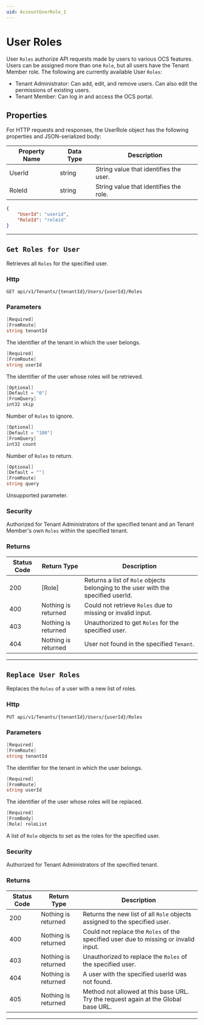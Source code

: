 ```yaml
---
uid: AccountUserRole_1
---
```


# User Roles

User `Roles` authorize API requests made by users to various OCS features. Users can be assigned more than one `Role`,
but all users have the Tenant Member role. The following are currently available User `Roles`:
- Tenant Administrator: Can add, edit, and remove users. Can also edit the permissions of existing users.
- Tenant Member: Can log in and access the OCS portal.


## Properties

For HTTP requests and responses, the UserRole object has the following properties and JSON-serialized body: 

| Property Name | Data Type | Description |
| --- | --- | ---  |
| UserId | string | String value that identifies the user. |
| RoleId | string | String value that identifies the role. |


```json
{
	"UserId": "userid",
	"RoleId": "roleid"
}
```
***

## `Get Roles for User`

Retrieves all `Roles` for the specified user.

### Http

`GET api/v1/Tenants/{tenantId}/Users/{userId}/Roles`


### Parameters

```csharp
[Required]
[FromRoute]
string tenantId
```

The identifier of the tenant in which the user belongs.
```csharp
[Required]
[FromRoute]
string userId
```

The identifier of the user whose roles will be retrieved.
```csharp
[Optional]
[Default = "0"]
[FromQuery]
int32 skip
```

Number of `Roles` to ignore.
```csharp
[Optional]
[Default = "100"]
[FromQuery]
int32 count
```

Number of `Roles` to return.
```csharp
[Optional]
[Default = ""]
[FromRoute]
string query
```

Unsupported parameter.


### Security

Authorized for Tenant Administrators of the specified tenant and an Tenant Member's own `Roles` within the specified tenant.

### Returns

| Status Code | Return Type | Description |
| --- | --- | ---  |
| 200 | [Role] | Returns a list of `Role` objects belonging to the user with the specified userId. |
| 400 | Nothing is returned | Could not retrieve `Roles` due to missing or invalid input. |
| 403 | Nothing is returned | Unauthorized to get `Roles` for the specified user. |
| 404 | Nothing is returned | User not found in the specified `Tenant`. |


***

## `Replace User Roles`

Replaces the `Roles` of a user with a new list of roles.

### Http

`PUT api/v1/Tenants/{tenantId}/Users/{userId}/Roles`


### Parameters

```csharp
[Required]
[FromRoute]
string tenantId
```

The identifier for the tenant in which the user belongs.
```csharp
[Required]
[FromRoute]
string userId
```

The identifier of the user whose roles will be replaced.
```csharp
[Required]
[FromBody]
[Role] roleList
```

A list of `Role` objects to set as the roles for the specified user.


### Security

Authorized for Tenant Administrators of the specified tenant.

### Returns

| Status Code | Return Type | Description |
| --- | --- | ---  |
| 200 | Nothing is returned | Returns the new list of all `Role` objects assigned to the specified user. |
| 400 | Nothing is returned | Could not replace the `Roles` of the specified user due to missing or invalid input. |
| 403 | Nothing is returned | Unauthorized to replace the `Roles` of the specified user. |
| 404 | Nothing is returned | A user with the specified userId was not found. |
| 405 | Nothing is returned | Method not allowed at this base URL. Try the request again at the Global base URL. |


***

